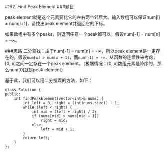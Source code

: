#162. Find Peak Element
###题目

peak element就是这个元素要比它的左右两个邻居大。输入数组可以保证num[i] ≠ num[i+1]，请找出peak element并返回它的下标。

如果数组中有多个peaks，则返回任意一个peak都可以。假设num[-1] = num[n] = -∞。

###思路
二分查找：由于num[-1] = num[n] = -∞，所以peak element是一定存在的。假设`num[x] > num[x + 1]`，而`num[-1] = -∞`，从函数的连续性来考虑，[0, x]之间一定存在一个peak element。（极端情况：[0, x]数组元素是降序的，那么num[0]就是peak element）

基于此，我们可以用二分搜索的方法，如下：

```
class Solution {
public:
    int findPeakElement(vector<int>& nums) {
        int left = 0, right = (int)nums.size() - 1;
        while (left < right) {
            int mid = (left + right) / 2;
            if (nums[mid] > nums[mid + 1])
                right = mid;
            else
                left = mid + 1;
        }
        return left;
    }
};
```
